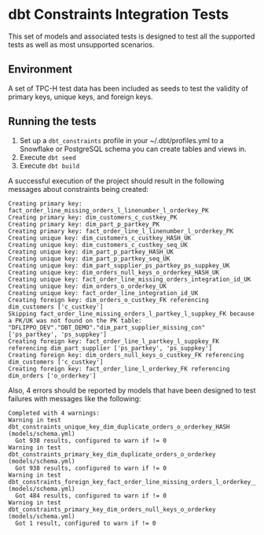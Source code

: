 # dbt Constraints Integration Tests
This set of models and associated tests is designed to test all the supported tests as well as most unsupported scenarios.

## Environment
A set of TPC-H test data has been included as seeds to test the validity of primary keys, unique keys, and foreign keys.

## Running the tests
1. Set up a `dbt_constraints` profile in your ~/.dbt/profiles.yml to a Snowflake or PostgreSQL schema you can create tables and views in.
2. Execute `dbt seed`
3. Execute `dbt build`

A successful execution of the project should result in the following messages about constraints being created:
```
Creating primary key: fact_order_line_missing_orders_l_linenumber_l_orderkey_PK
Creating primary key: dim_customers_c_custkey_PK
Creating primary key: dim_part_p_partkey_PK
Creating primary key: fact_order_line_l_linenumber_l_orderkey_PK
Creating unique key: dim_customers_c_custkey_HASH_UK
Creating unique key: dim_customers_c_custkey_seq_UK
Creating unique key: dim_part_p_partkey_HASH_UK
Creating unique key: dim_part_p_partkey_seq_UK
Creating unique key: dim_part_supplier_ps_partkey_ps_suppkey_UK
Creating unique key: dim_orders_null_keys_o_orderkey_HASH_UK
Creating unique key: fact_order_line_missing_orders_integration_id_UK
Creating unique key: dim_orders_o_orderkey_UK
Creating unique key: fact_order_line_integration_id_UK
Creating foreign key: dim_orders_o_custkey_FK referencing dim_customers ['c_custkey']
Skipping fact_order_line_missing_orders_l_partkey_l_suppkey_FK because a PK/UK was not found on the PK table: "DFLIPPO_DEV"."DBT_DEMO"."dim_part_supplier_missing_con" ['ps_partkey', 'ps_suppkey']
Creating foreign key: fact_order_line_l_partkey_l_suppkey_FK referencing dim_part_supplier ['ps_partkey', 'ps_suppkey']
Creating foreign key: dim_orders_null_keys_o_custkey_FK referencing dim_customers ['c_custkey']
Creating foreign key: fact_order_line_l_orderkey_FK referencing dim_orders ['o_orderkey']
```

Also, 4 errors should be reported by models that have been designed to test failures with messages like the following:
```
Completed with 4 warnings:
Warning in test dbt_constraints_unique_key_dim_duplicate_orders_o_orderkey_HASH (models/schema.yml)
  Got 938 results, configured to warn if != 0
Warning in test dbt_constraints_primary_key_dim_duplicate_orders_o_orderkey (models/schema.yml)
  Got 938 results, configured to warn if != 0
Warning in test dbt_constraints_foreign_key_fact_order_line_missing_orders_l_orderkey__o_orderkey__ref_dim_missing_orders_ (models/schema.yml)
  Got 484 results, configured to warn if != 0
Warning in test dbt_constraints_primary_key_dim_orders_null_keys_o_orderkey (models/schema.yml)
  Got 1 result, configured to warn if != 0
```
